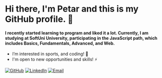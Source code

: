 #   Hi there, I'm Petar and this is my GitHub profile. 👋

#### I recently started learning to program and liked it a lot. Currently, I am studying at SoftUni University, participating in the JavaScript path, which includes Basics, Fundamentals, Advanced, and Web.


  - I’m interested in sports, and coding! 💪 
  - I'm open to new opportunities and skills! ⚡

[![GitHub](https://img.shields.io/badge/GitHub-Black?style=for-the-badge&logo=github)]([https://github.com](https://github.com/PetarIvanov01))
[![LinkedIn](https://img.shields.io/badge/LinkedIn-Blue?style=for-the-badge&logo=linkedin)]([https://www.linkedin.com](linkedin.com/in/petar-ivanov-7a986b248))
[![Email](https://img.shields.io/badge/Email-Gmail-red?style=for-the-badge&logo=gmail)](mailto:petarivanov0122@gmail.com)





